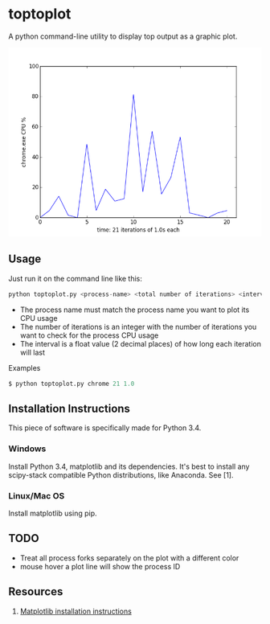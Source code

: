 # toptoplot
A python command-line utility to display top output as a graphic plot.

<img src="img/figure_1.png" />

## Usage

Just run it on the command line like this:

```python
python toptoplot.py <process-name> <total number of iterations> <interval>
```
- The process name must match the process name you want to plot its CPU usage
- The number of iterations is an integer with the number of iterations you want to check for the process CPU usage
- The interval is a float value (2 decimal places) of how long each iteration will last

Examples

```python
$ python toptoplot.py chrome 21 1.0
```

## Installation Instructions

This piece of software is specifically made for Python 3.4.

### Windows

Install Python 3.4, matplotlib and its dependencies. It's best to install any scipy-stack compatible Python distributions, 
like Anaconda. See [1].

### Linux/Mac OS

Install matplotlib using pip.

## TODO

- Treat all process forks separately on the plot with a different color
- mouse hover a plot line will show the process ID

## Resources

1. <a href="http://matplotlib.org/users/installing.html">Matplotlib installation instructions</a>